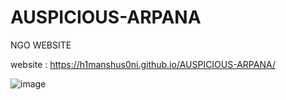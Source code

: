 # AUSPICIOUS-ARPANA
NGO WEBSITE


website :  https://h1manshus0ni.github.io/AUSPICIOUS-ARPANA/


![image](https://github.com/H1manshus0ni/AUSPICIOUS-ARPANA/assets/97780628/a5119873-2fd9-4478-bc56-96adf37c5def)

